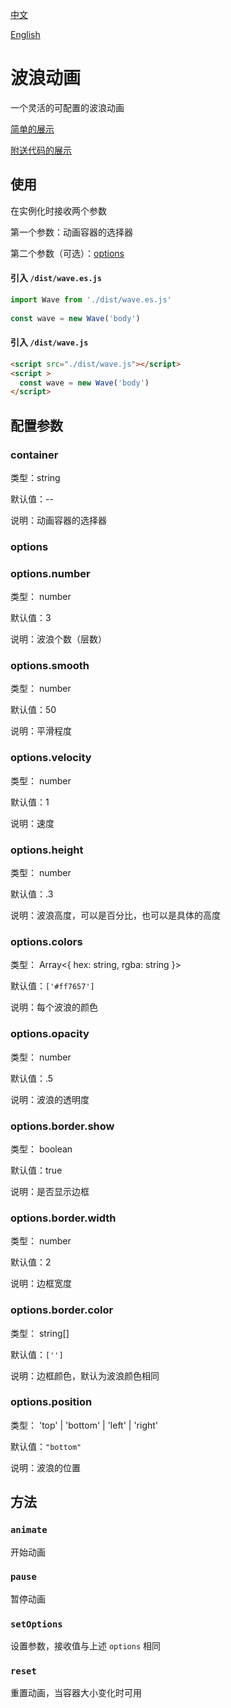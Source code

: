 <a href="https://github.com/QiShaoXuan/wavejs/blob/master/README.md">中文</a>

<a href="https://github.com/QiShaoXuan/wavejs/blob/master/README_en.md">English</a>

# 波浪动画

一个灵活的可配置的波浪动画

<a href="https://qishaoxuan.github.io/wavejs/">简单的展示</a>

<a href="https://qishaoxuan.github.io/css_tricks/notCSS/wave.html">附送代码的展示</a>

## 使用

在实例化时接收两个参数

第一个参数：动画容器的选择器

第二个参数（可选）：[options](#options)

#### 引入 `/dist/wave.es.js`
```js
import Wave from './dist/wave.es.js'
  
const wave = new Wave('body')
```
#### 引入 `/dist/wave.js`
```html
<script src="./dist/wave.js"></script>
<script >
  const wave = new Wave('body')
</script>
```

## 配置参数

### container
类型：string

默认值：--

说明：动画容器的选择器

### options
### options.number 
类型： number

默认值：3

说明：波浪个数（层数）
### options.smooth 
类型： number

默认值：50

说明：平滑程度

### options.velocity  
类型： number

默认值：1

说明：速度
### options.height 
类型： number

默认值：.3

说明：波浪高度，可以是百分比，也可以是具体的高度
### options.colors
类型： Array<{ hex: string, rgba: string }> 

默认值：`['#ff7657']`

说明：每个波浪的颜色
### options.opacity 
类型： number 

默认值：.5

说明：波浪的透明度
### options.border.show
类型： boolean

默认值：true

说明：是否显示边框
### options.border.width
类型： number

默认值：2

说明：边框宽度
### options.border.color
类型： string[] 

默认值：`['']`

说明：边框颜色，默认为波浪颜色相同
### options.position
类型： 'top' | 'bottom' | 'left' | 'right' 

默认值：`"bottom"`

说明：波浪的位置

## 方法

### `animate`
开始动画
### `pause`
暂停动画
### `setOptions`
设置参数，接收值与上述 `options` 相同
### `reset`
重置动画，当容器大小变化时可用

